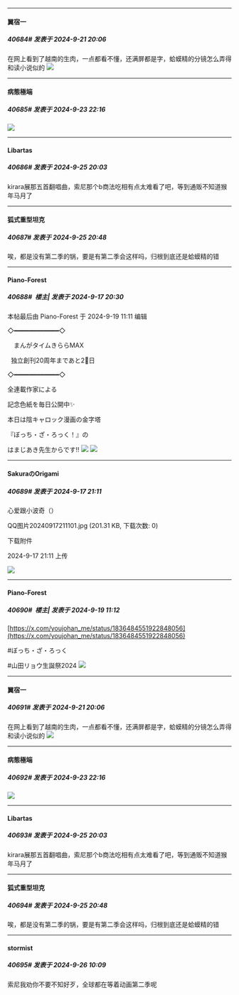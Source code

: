 ﻿
*****

####  翼宿一  
##### 40684#       发表于 2024-9-21 20:06

在网上看到了越南的生肉，一点都看不懂，还满屏都是字，蛤蟆精的分镜怎么弄得和读小说似的 <img src="https://static.saraba1st.com/image/smiley/face2017/001.png" referrerpolicy="no-referrer">


*****

####  病態極端  
##### 40685#       发表于 2024-9-23 22:16

<img src="https://p.sda1.dev/19/4ad74ce2333a826274d67bc4542ac5e2/bocchi-toudai.jpg" referrerpolicy="no-referrer">


*****

####  Libartas  
##### 40686#       发表于 2024-9-25 20:03

kirara展那五首翻唱曲，索尼那个b商法吃相有点太难看了吧，等到通贩不知道猴年马月了


*****

####  狐式重型坦克  
##### 40687#       发表于 2024-9-25 20:48

唉，都是没有第二季的锅，要是有第二季会这样吗，归根到底还是蛤蟆精的错


*****

####  Piano-Forest  
##### 40688#         楼主| 发表于 2024-9-17 20:30

 本帖最后由 Piano-Forest 于 2024-9-19 11:11 编辑 

◇━━━━━━━━━━━━◇

　まんがタイムきららMAX

  独立創刊20周年まであと2⃣日

◇━━━━━━━━━━━━◇

全連載作家による

記念色紙を毎日公開中✨

本日は陰キャロック漫画の金字塔

『ぼっち・ざ・ろっく！』の

はまじあき先生からです‼
<img src="https://p.sda1.dev/19/0384b32ca6291606d079c845e8a19ad3/20240917_202939.jpg" referrerpolicy="no-referrer">
<img src="https://p.sda1.dev/19/0990626a2d2e31c36ac217751224802a/20240918_220313.jpg" referrerpolicy="no-referrer">

*****

####  SakuraのOrigami  
##### 40689#       发表于 2024-9-17 21:11

心爱跟小波奇（）

QQ图片20240917211101.jpg
(201.31 KB, 下载次数: 0)

下载附件

2024-9-17 21:11 上传

<img src="https://img.saraba1st.com/forum/202409/17/211112zvu00si79ige77u3.jpg" referrerpolicy="no-referrer">

*****

####  Piano-Forest  
##### 40690#         楼主| 发表于 2024-9-19 11:12

[https://x.com/youjohan_me/status/1836484551922848056](https://x.com/youjohan_me/status/1836484551922848056)

#ぼっち・ざ・ろっく 

#山田リョウ生誕祭2024
<img src="https://p.sda1.dev/19/75a8c56d2dbbaa7c72812ed1e556fa62/20240919_111148.jpg" referrerpolicy="no-referrer">

*****

####  翼宿一  
##### 40691#       发表于 2024-9-21 20:06

在网上看到了越南的生肉，一点都看不懂，还满屏都是字，蛤蟆精的分镜怎么弄得和读小说似的 <img src="https://static.saraba1st.com/image/smiley/face2017/001.png" referrerpolicy="no-referrer">

*****

####  病態極端  
##### 40692#       发表于 2024-9-23 22:16

<img src="https://p.sda1.dev/19/4ad74ce2333a826274d67bc4542ac5e2/bocchi-toudai.jpg" referrerpolicy="no-referrer">

*****

####  Libartas  
##### 40693#       发表于 2024-9-25 20:03

kirara展那五首翻唱曲，索尼那个b商法吃相有点太难看了吧，等到通贩不知道猴年马月了

*****

####  狐式重型坦克  
##### 40694#       发表于 2024-9-25 20:48

唉，都是没有第二季的锅，要是有第二季会这样吗，归根到底还是蛤蟆精的错

*****

####  stormist  
##### 40695#       发表于 2024-9-26 10:09

索尼我劝你不要不知好歹，全球都在等着动画第二季呢

